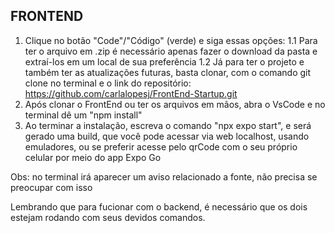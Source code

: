 ## FRONTEND
1. Clique no botão "Code"/"Código" (verde) e siga essas opções:
   1.1 Para ter o arquivo em .zip é necessário apenas fazer o download da pasta e extraí-los em um local de sua preferência
   1.2 Já para ter o projeto e também ter as atualizações futuras, basta clonar, com o comando git clone no terminal e o link do repositório: https://github.com/carlalopesj/FrontEnd-Startup.git
2. Após clonar o FrontEnd ou ter os arquivos em mãos, abra o VsCode e no terminal dê um "npm install"
3. Ao terminar a instalação, escreva o comando "npx expo start", e será gerado uma build, que você pode acessar via web localhost, usando emuladores, ou se preferir acesse pelo qrCode com o seu próprio celular por meio do app Expo Go

Obs: no terminal irá aparecer um aviso relacionado a fonte, não precisa se preocupar com isso

Lembrando que para fucionar com o backend, é necessário que os dois estejam rodando com seus devidos comandos.
